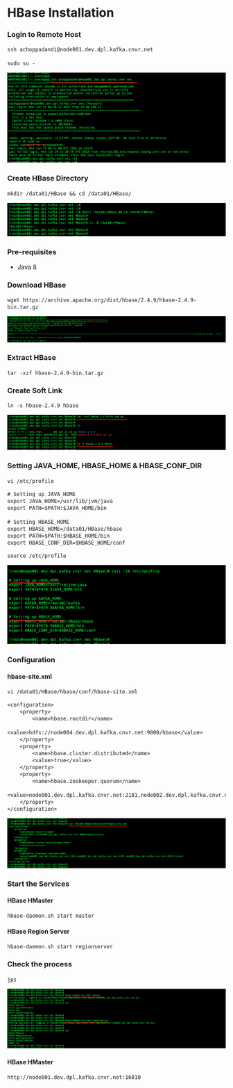 # HBase Installation

### Login to Remote Host

```
ssh achoppadandi@node001.dev.dpl.kafka.cnvr.net

sudo su -
```

<img src="Screenshots/RemoteHostLogin.png">

### Create HBase Directory

```
mkdir /data01/HBase && cd /data01/HBase/
```

<img src="Screenshots/MakeAndChangeDirectory.png">

### Pre-requisites

* Java 8

### Download HBase

```
wget https://archive.apache.org/dist/hbase/2.4.9/hbase-2.4.9-bin.tar.gz
```

<img src="Screenshots/HBaseDownload.png">

### Extract HBase

```
tar -xzf hbase-2.4.9-bin.tar.gz
```

### Create Soft Link

```
ln -s hbase-2.4.9 hbase
```

<img src="Screenshots/HBaseExtractAndSoftLink.png">

### Setting JAVA_HOME, HBASE_HOME & HBASE_CONF_DIR

```
vi /etc/profile
```

```
# Setting up JAVA_HOME
export JAVA_HOME=/usr/lib/jvm/java
export PATH=$PATH:$JAVA_HOME/bin

# Setting HBASE_HOME
export HBASE_HOME=/data01/HBase/hbase
export PATH=$PATH:$HBASE_HOME/bin
export HBASE_CONF_DIR=$HBASE_HOME/conf
```

```
source /etc/profile
```

<img src="Screenshots/JavaAndHBaseHome.png">

### Configuration

#### hbase-site.xml

```
vi /data01/HBase/hbase/conf/hbase-site.xml
```

```
<configuration>
    <property>
        <name>hbase.rootdir</name>
        <value>hdfs://node004.dev.dpl.kafka.cnvr.net:9000/hbase</value>
    </property>
    <property>
        <name>hbase.cluster.distributed</name>
        <value>true</value>
    </property>
    <property>
        <name>hbase.zookeeper.quorum</name>
        <value>node001.dev.dpl.kafka.cnvr.net:2181,node002.dev.dpl.kafka.cnvr.net:2181,node003.dev.dpl.kafka.cnvr.net:2181</value>
    </property>
</configuration>
```

<img src="Screenshots/hbase-site-xml.png">

### Start the Services

#### HBase HMaster

```
hbase-daemon.sh start master
```

#### HBase Region Server

```
hbase-daemon.sh start regionserver
```

### Check the process

```
jps
```

<img src="Screenshots/HBaseProcessJPS.png">

#### HBase HMaster

```
http://node001.dev.dpl.kafka.cnvr.net:16010
```

